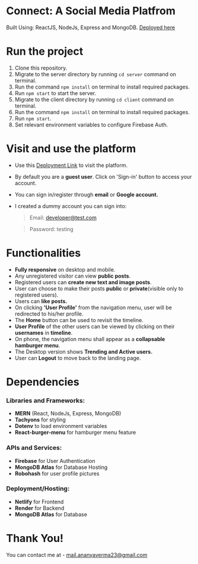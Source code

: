 # Connect: A Social Media Platfrom
Built Using: ReactJS, NodeJs, Express and MongoDB. [Deployed here](https://connect-social-media-app.netlify.app/)

# Run the project
1. Clone this repository.
2. Migrate to the server directory by running `cd server` command on terminal.
3. Run the command `npm install` on terminal to install required packages.
4. Run `npm start` to start the server.
2. Migrate to the client directory by running `cd client` command on terminal.
3. Run the command `npm install` on terminal to install required packages.
4. Run `npm start`.
5. Set relevant environment variables to configure Firebase Auth.

# Visit and use the platform
- Use this [Deployment Link](https://connect-social-media-app.netlify.app/) to visit the platform.
- By default you are a **guest user**. Click on 'Sign-in' button to access your account.
- You can sign in/register through **email** or **Google account.**
- I created a dummy account you can sign into:
  
  > Email: developer@test.com

  > Password: testing

# Functionalities
- **Fully responsive** on desktop and mobile.
- Any unregistered visitor can view **public posts**.
- Registered users can **create new text and image posts**.
- User can choose to make their posts **public** or **private**(visible only to registered users).
- Users can **like posts.**
- On clicking **'User Profile'** from the navigation menu, user will be redirected to his/her profile.
- The **Home** button can be used to revisit the timeline.
- **User Profile** of the other users can be viewed by clicking on their **usernames** in **timeline**.
- On phone, the navigation menu shall appear as a **collapsable hamburger menu**.
- The Desktop version shows **Trending and Active users.**
- User can **Logout** to move back to the landing page.

# Dependencies
### Libraries and Frameworks:
- **MERN** (React, NodeJs, Express, MongoDB)
- **Tachyons** for styling
- **Dotenv** to load environment variables
- **React-burger-menu** for hamburger menu feature

### APIs and Services:
- **Firebase** for User Authentication
- **MongoDB Atlas** for Database Hosting
- **Robohash** for user profile pictures

### Deployment/Hosting:
- **Netlify** for Frontend
- **Render** for Backend
- **MongoDB Atlas** for Database

# Thank You!
You can contact me at - <mail.ananyaverma23@gmail.com>
